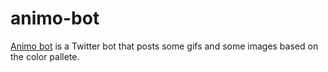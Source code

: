 # animo-bot


[Animo bot](https://Twitter.com/angifme "Animo bot Profile") is a Twitter bot that posts some gifs and some images based on the color pallete.

